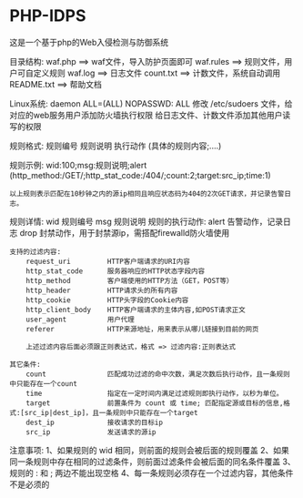 # PHP-IDPS
这是一个基于php的Web入侵检测与防御系统

目录结构:
    waf.php     ==> waf文件，导入防护页面即可 
    waf.rules   ==> 规则文件，用户可自定义规则
    waf.log     ==> 日志文件
    count.txt   ==> 计数文件，系统自动调用
    README.txt  ==> 帮助文档

Linux系统:
    daemon  ALL=(ALL)        NOPASSWD: ALL
    修改 /etc/sudoers 文件，给对应的web服务用户添加防火墙执行权限
    给日志文件、计数文件添加其他用户读写的权限


规则格式:
    规则编号 规则说明 执行动作 (具体的规则内容;....)

规则示例:
    wid:100;msg:规则说明;alert (http_method:/GET/;http_stat_code:/404/;count:2;target:src_ip;time:1)
    
    以上规则表示匹配在10秒钟之内的源ip相同且响应状态码为404的2次GET请求，并记录告警日志。

规则详情:
    wid                     规则编号
    msg                     规则说明
    规则的执行动作: alert    告警动作，记录日志
                   drop     封禁动作，用于封禁源ip，需搭配firewalld防火墙使用
        
    支持的过滤内容:
        request_uri         HTTP客户端请求的URI内容
        http_stat_code      服务器响应的HTTP状态字段内容
        http_method         客户端使用的HTTP方法（GET，POST等）
        http_header         HTTP请求头的所有内容
        http_cookie         HTTP头字段的Cookie内容
        http_client_body    HTTP客户端请求的主体内容,如POST请求正文
        user_agent          用户代理
        referer             HTTP来源地址，用来表示从哪儿链接到目前的网页
    
        上述过滤内容后面必须跟正则表达式，格式 => 过滤内容:正则表达式

    其它条件:
        count               匹配成功过滤的命中次数，满足次数后执行动作，且一条规则中只能存在一个count
        time                指定在一定时间内满足过滤规则即执行动作，以秒为单位。
        target              前置条件为 count 或 time; 匹配指定源或目标的信息,格式:[src_ip|dest_ip]，且一条规则中只能存在一个target
        dest_ip             接收请求的目标ip
        src_ip              发送请求的源ip

注意事项:
    1、如果规则的 wid 相同，则前面的规则会被后面的规则覆盖
    2、如果同一条规则中存在相同的过滤条件，则前面过滤条件会被后面的同名条件覆盖
    3、规则的 : 和 ; 两边不能出现空格
    4、每一条规则必须存在一个过滤内容，其他条件不是必须的
